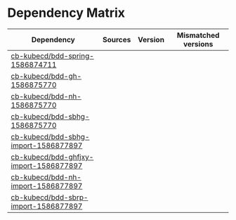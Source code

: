 # Dependency Matrix

Dependency | Sources | Version | Mismatched versions
---------- | ------- | ------- | -------------------
[cb-kubecd/bdd-spring-1586874711](https://github.com/cb-kubecd/bdd-spring-1586874711.git) |  | []() | 
[cb-kubecd/bdd-gh-1586875770](https://github.com/cb-kubecd/bdd-gh-1586875770.git) |  | []() | 
[cb-kubecd/bdd-nh-1586875770](https://github.com/cb-kubecd/bdd-nh-1586875770.git) |  | []() | 
[cb-kubecd/bdd-sbhg-1586875770](https://github.com/cb-kubecd/bdd-sbhg-1586875770.git) |  | []() | 
[cb-kubecd/bdd-sbhg-import-1586877897](https://github.com/cb-kubecd/bdd-sbhg-import-1586877897.git) |  | []() | 
[cb-kubecd/bdd-ghfjxy-import-1586877897](https://github.com/cb-kubecd/bdd-ghfjxy-import-1586877897.git) |  | []() | 
[cb-kubecd/bdd-nh-import-1586877897](https://github.com/cb-kubecd/bdd-nh-import-1586877897.git) |  | []() | 
[cb-kubecd/bdd-sbrp-import-1586877897](https://github.com/cb-kubecd/bdd-sbrp-import-1586877897.git) |  | []() | 
